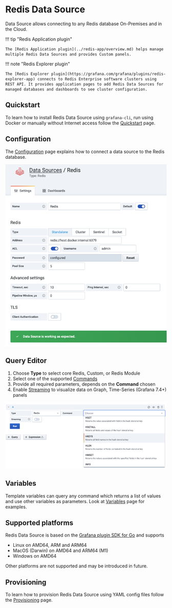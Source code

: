 # Redis Data Source

Data Source allows connecting to any Redis database On-Premises and in the Cloud.

!!! tip "Redis Application plugin"

    The [Redis Application plugin](../redis-app/overview.md) helps manage multiple Redis Data Sources and provides Custom panels.

!!! note "Redis Explorer plugin"

    The [Redis Explorer plugin](https://grafana.com/grafana/plugins/redis-explorer-app) connects to Redis Enterprise software clusters using REST API. It provides application pages to add Redis Data Sources for managed databases and dashboards to see cluster configuration.

## Quickstart

To learn how to install Redis Data Source using `grafana-cli`, run using Docker or manually without Internet access follow the [Quickstart](../quickstart.md) page.

## Configuration

The [Configuration](configuration.md) page explains how to connect a data source to the Redis database.

![Data Source](../images/redis-datasource/config/config-editor.png)

## Query Editor

1. Choose **Type** to select core Redis, Custom, or Redis Module
2. Select one of the supported [Commands](commands.md)
3. Provide all required parameters, depends on the **Command** chosen
4. Enable [Streaming](streaming.md) to visualize data on Graph, Time-Series (Grafana 7.4+) panels

![Query Editor](../images/redis-datasource/query.png)

## Variables

Template variables can query any command which returns a list of values and use other variables as parameters. Look at [Variables](variables.md) page for examples.

## Supported platforms

Redis Data Source is based on the [Grafana plugin SDK for Go](https://grafana.com/docs/grafana/latest/developers/plugins/backend/grafana-plugin-sdk-for-go/) and supports

- Linux on AMD64, ARM and ARM64
- MacOS (Darwin) on AMD64 and ARM64 (M1)
- Windows on AMD64

Other platforms are not supported and may be introduced in future.

## Provisioning

To learn how to provision Redis Data Source using YAML config files follow the [Provisioning](provisioning.md) page.
